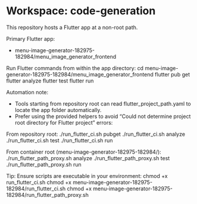 # Workspace: code-generation

This repository hosts a Flutter app at a non-root path.

Primary Flutter app:
- menu-image-generator-182975-182984/menu_image_generator_frontend

Run Flutter commands from within the app directory:
  cd menu-image-generator-182975-182984/menu_image_generator_frontend
  flutter pub get
  flutter analyze
  flutter test
  flutter run

Automation note:
- Tools starting from repository root can read flutter_project_path.yaml to locate the app folder automatically.
- Prefer using the provided helpers to avoid “Could not determine project root directory for Flutter project” errors:

From repository root:
  ./run_flutter_ci.sh pubget
  ./run_flutter_ci.sh analyze
  ./run_flutter_ci.sh test
  ./run_flutter_ci.sh run

From container root (menu-image-generator-182975-182984/):
  ./run_flutter_path_proxy.sh analyze
  ./run_flutter_path_proxy.sh test
  ./run_flutter_path_proxy.sh run

Tip: Ensure scripts are executable in your environment:
  chmod +x run_flutter_ci.sh
  chmod +x menu-image-generator-182975-182984/run_flutter_ci.sh
  chmod +x menu-image-generator-182975-182984/run_flutter_path_proxy.sh
